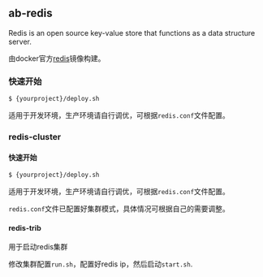 ## ab-redis

Redis is an open source key-value store that functions as a data structure server.

由docker官方[redis](https://hub.docker.com/r/library/redis/)镜像构建。

### 快速开始
```bash
$ {yourproject}/deploy.sh
```
适用于开发环境，生产环境请自行调优，可根据`redis.conf`文件配置。

### redis-cluster

#### 快速开始
```bash
$ {yourproject}/deploy.sh
```
适用于开发环境，生产环境请自行调优，可根据`redis.conf`文件配置。

`redis.conf`文件已配置好集群模式，具体情况可根据自己的需要调整。

#### redis-trib

用于启动redis集群

修改集群配置`run.sh`，配置好redis ip，然后启动`start.sh`.

